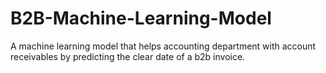 # B2B-Machine-Learning-Model
A machine learning model that helps accounting department with account receivables by predicting the clear date of a b2b invoice.
